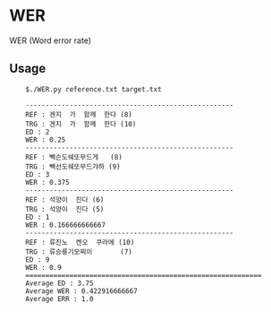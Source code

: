 # WER
WER (Word error rate)


## Usage

        $./WER.py reference.txt target.txt

        ----------------------------------------------------
        REF : 겐지  가  함께  한다 (8)
        TRG : 겐지  가  함께  한다 (10)
        ED : 2
        WER : 0.25
        ----------------------------------------------------
        REF : 빽슨도쉐또무드게   (8)
        TRG : 빽선도쉐또무드갸하 (9)
        ED : 3
        WER : 0.375
        ----------------------------------------------------
        REF : 석양이  진다 (6)
        TRG : 석양이  진다 (5)
        ED : 1
        WER : 0.166666666667
        ----------------------------------------------------
        REF : 류진노  켄오  쿠라에 (10)
        TRG : 류승룡기모찌이       (7)
        ED : 9
        WER : 0.9
        ===========================================================
        Average ED : 3.75
        Average WER : 0.422916666667
        Average ERR : 1.0

